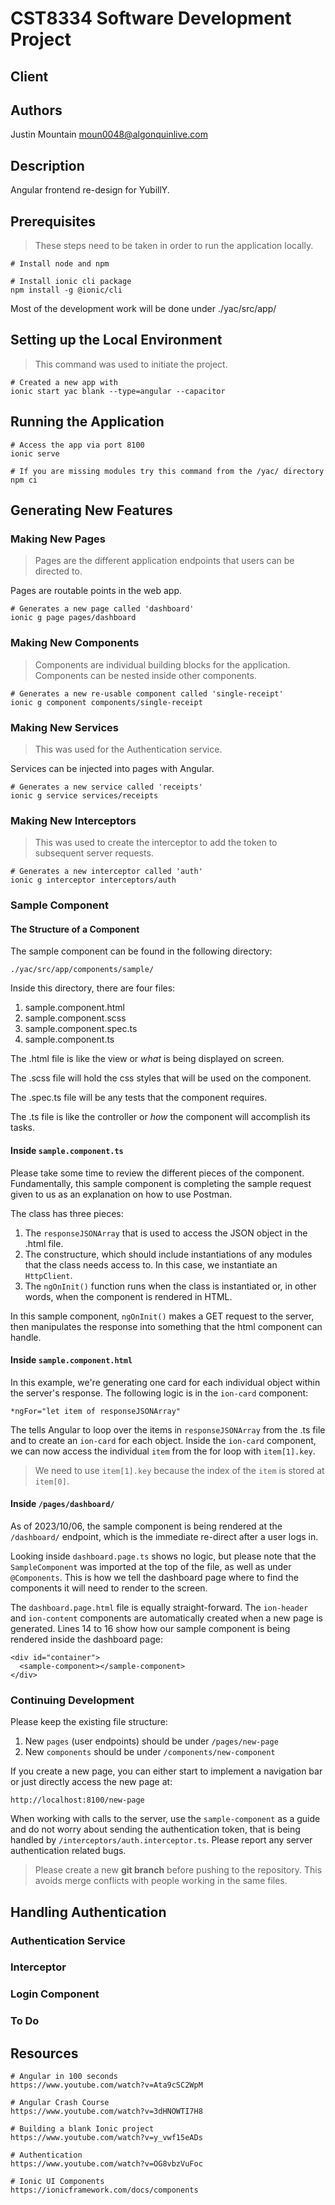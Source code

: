 # CST8334 Software Development Project
## Client

## Authors

Justin Mountain
moun0048@algonquinlive.com

## Description

Angular frontend re-design for YubillY.

## Prerequisites

> These steps need to be taken in order to run the application locally.

```
# Install node and npm

# Install ionic cli package
npm install -g @ionic/cli
```

Most of the development work will be done under ./yac/src/app/

## Setting up the Local Environment

> This command was used to initiate the project.

```
# Created a new app with
ionic start yac blank --type=angular --capacitor
```

## Running the Application

```
# Access the app via port 8100
ionic serve

# If you are missing modules try this command from the /yac/ directory
npm ci
```

## Generating New Features

### Making New Pages

> Pages are the different application endpoints that users can be directed to.

Pages are routable points in the web app.

```
# Generates a new page called 'dashboard'
ionic g page pages/dashboard
```

### Making New Components

> Components are individual building blocks for the application. Components can be nested inside other components. 

```
# Generates a new re-usable component called 'single-receipt'
ionic g component components/single-receipt

```

### Making New Services

> This was used for the Authentication service.

Services can be injected into pages with Angular.

```
# Generates a new service called 'receipts'
ionic g service services/receipts
```

### Making New Interceptors

> This was used to create the interceptor to add the token to subsequent server requests.

```
# Generates a new interceptor called 'auth'
ionic g interceptor interceptors/auth
```

### Sample Component

#### The Structure of a Component

The sample component can be found in the following directory:

```
./yac/src/app/components/sample/
```

Inside this directory, there are four files:

1. sample.component.html
2. sample.component.scss
3. sample.component.spec.ts
4. sample.component.ts

The .html file is like the view or *what* is being displayed on screen.

The .scss file will hold the css styles that will be used on the component. 

The .spec.ts file will be any tests that the component requires.

The .ts file is like the controller or *how* the component will accomplish its tasks. 

#### Inside `sample.component.ts`

Please take some time to review the different pieces of the component. Fundamentally, this sample component is completing the sample request given to us as an explanation on how to use Postman. 

The class has three pieces: 

1. The `responseJSONArray` that is used to access the JSON object in the .html file.
2. The constructure, which should include instantiations of any modules that the class needs access to. In this case, we instantiate an `HttpClient`.
3. The `ngOnInit()` function runs when the class is instantiated or, in other words, when the component is rendered in HTML.

In this sample component, `ngOnInit()` makes a GET request to the server, then manipulates the response into something that the html component can handle. 

#### Inside `sample.component.html`

In this example, we're generating one card for each individual object within the server's response. The following logic is in the `ion-card` component:

```
*ngFor="let item of responseJSONArray"
```

The tells Angular to loop over the items in `responseJSONArray` from the .ts file and to create an `ion-card` for each object. Inside the `ion-card` component, we can now access the individual `item` from the for loop with `item[1].key`. 

> We need to use `item[1].key` because the index of the `item` is stored at `item[0]`.

#### Inside `/pages/dashboard/`

As of 2023/10/06, the sample component is being rendered at the `/dashboard/` endpoint, which is the immediate re-direct after a user logs in. 

Looking inside `dashboard.page.ts` shows no logic, but please note that the `SampleComponent` was imported at the top of the file, as well as under `@Components`. This is how we tell the dashboard page where to find the components it will need to render to the screen. 

The `dashboard.page.html` file is equally straight-forward. The `ion-header` and `ion-content` components are automatically created when a new page is generated. Lines 14 to 16 show how our sample component is being rendered inside the dashboard page: 

```
<div id="container">
  <sample-component></sample-component>
</div>
```

### Continuing Development

Please keep the existing file structure:

1. New `pages` (user endpoints) should be under `/pages/new-page`
2. New `components` should be under `/components/new-component`

If you create a new page, you can either start to implement a navigation bar or just directly access the new page at:

```
http://localhost:8100/new-page
```

When working with calls to the server, use the `sample-component` as a guide and do not worry about sending the authentication token, that is being handled by `/interceptors/auth.interceptor.ts`. Please report any server authentication related bugs.

> Please create a new **git branch** before pushing to the repository. This avoids merge conflicts with people working in the same files.

## Handling Authentication

### Authentication Service
### Interceptor
### Login Component
### To Do

## Resources

```
# Angular in 100 seconds
https://www.youtube.com/watch?v=Ata9cSC2WpM

# Angular Crash Course
https://www.youtube.com/watch?v=3dHNOWTI7H8

# Building a blank Ionic project
https://www.youtube.com/watch?v=y_vwf15eADs

# Authentication
https://www.youtube.com/watch?v=OG8vbzVuFoc

# Ionic UI Components
https://ionicframework.com/docs/components

```

